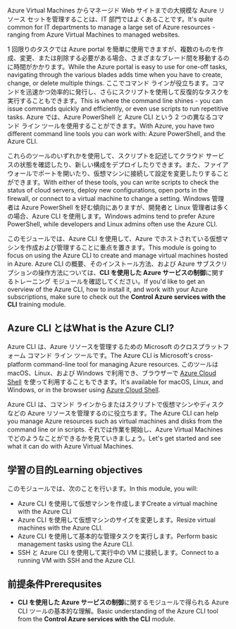 <span data-ttu-id="29dcf-101">Azure Virtual Machines からマネージド Web サイトまでの大規模な Azure リソース セットを管理することは、IT 部門ではよくあることです。</span><span class="sxs-lookup"><span data-stu-id="29dcf-101">It's quite common for IT departments to manage a large set of Azure resources - ranging from Azure Virtual Machines to managed websites.</span></span>

<span data-ttu-id="29dcf-102">1 回限りのタスクでは Azure portal を簡単に使用できますが、複数のものを作成、変更、または削除する必要がある場合、さまざまなブレード間を移動するのに時間がかかります。</span><span class="sxs-lookup"><span data-stu-id="29dcf-102">While the Azure portal is easy to use for one-off tasks, navigating through the various blades adds time when you have to create, change, or delete multiple things.</span></span> <span data-ttu-id="29dcf-103">ここでコマンド ラインが役立ちます。コマンドを迅速かつ効率的に発行し、さらにスクリプトを使用して反復的なタスクを実行することもできます。</span><span class="sxs-lookup"><span data-stu-id="29dcf-103">This is where the command line shines - you can issue commands quickly and efficiently, or even use scripts to run repetitive tasks.</span></span> <span data-ttu-id="29dcf-104">Azure では、Azure PowerShell と Azure CLI という 2 つの異なるコマンド ライン ツールを使用することができます。</span><span class="sxs-lookup"><span data-stu-id="29dcf-104">With Azure, you have two different command line tools you can work with: Azure PowerShell, and the Azure CLI.</span></span>

<span data-ttu-id="29dcf-105">これらのツールのいずれかを使用して、スクリプトを記述してクラウド サービスの状態を確認したり、新しい構成をデプロイしたりできます。また、ファイアウォールでポートを開いたり、仮想マシンに接続して設定を変更したりすることができます。</span><span class="sxs-lookup"><span data-stu-id="29dcf-105">With either of these tools, you can write scripts to check the status of cloud servers, deploy new configurations, open ports in the firewall, or connect to a virtual machine to change a setting.</span></span> <span data-ttu-id="29dcf-106">Windows 管理者は Azure PowerShell を好む傾向にありますが、開発者と Linux 管理者は多くの場合、Azure CLI を使用します。</span><span class="sxs-lookup"><span data-stu-id="29dcf-106">Windows admins tend to prefer Azure PowerShell, while developers and Linux admins often use the Azure CLI.</span></span>

<span data-ttu-id="29dcf-107">このモジュールでは、Azure CLI を使用して、Azure でホストされている仮想マシンを作成および管理することに重点を置きます。</span><span class="sxs-lookup"><span data-stu-id="29dcf-107">This module is going to focus on using the Azure CLI to create and manage virtual machines hosted in Azure.</span></span> <span data-ttu-id="29dcf-108">Azure CLI の概要、そのインストール方法、および Azure サブスクリプションの操作方法については、**CLI を使用した Azure サービスの制御**に関するトレーニング モジュールを確認してください。</span><span class="sxs-lookup"><span data-stu-id="29dcf-108">If you'd like to get an overview of the Azure CLI, how to install it, and work with your Azure subscriptions, make sure to check out the **Control Azure services with the CLI** training module.</span></span>

## <a name="what-is-the-azure-cli"></a><span data-ttu-id="29dcf-109">Azure CLI とは</span><span class="sxs-lookup"><span data-stu-id="29dcf-109">What is the Azure CLI?</span></span>

<span data-ttu-id="29dcf-110">Azure CLI は、Azure リソースを管理するための Microsoft のクロスプラットフォーム コマンド ライン ツールです。</span><span class="sxs-lookup"><span data-stu-id="29dcf-110">The Azure CLI is Microsoft's cross-platform command-line tool for managing Azure resources.</span></span> <span data-ttu-id="29dcf-111">このツールは macOS、Linux、および Windows で利用でき、ブラウザーで [Azure Cloud Shell](https://docs.microsoft.com/azure/cloud-shell/overview) を使って利用することもできます。</span><span class="sxs-lookup"><span data-stu-id="29dcf-111">It's available for macOS, Linux, and Windows, or in the browser using [Azure Cloud Shell](https://docs.microsoft.com/azure/cloud-shell/overview).</span></span>

<span data-ttu-id="29dcf-112">Azure CLI は、コマンド ラインからまたはスクリプトで仮想マシンやディスクなどの Azure リソースを管理するのに役立ちます。</span><span class="sxs-lookup"><span data-stu-id="29dcf-112">The Azure CLI can help you manage Azure resources such as virtual machines and disks from the command line or in scripts.</span></span> <span data-ttu-id="29dcf-113">それでは作業を開始し、Azure Virtual Machines でどのようなことができるかを見ていきましょう。</span><span class="sxs-lookup"><span data-stu-id="29dcf-113">Let's get started and see what it can do with Azure Virtual Machines.</span></span>

## <a name="learning-objectives"></a><span data-ttu-id="29dcf-114">学習の目的</span><span class="sxs-lookup"><span data-stu-id="29dcf-114">Learning objectives</span></span>

<span data-ttu-id="29dcf-115">このモジュールでは、次のことを行います。</span><span class="sxs-lookup"><span data-stu-id="29dcf-115">In this module, you will:</span></span>

- <span data-ttu-id="29dcf-116">Azure CLI を使用して仮想マシンを作成します</span><span class="sxs-lookup"><span data-stu-id="29dcf-116">Create a virtual machine with the Azure CLI</span></span>
- <span data-ttu-id="29dcf-117">Azure CLI を使用して仮想マシンのサイズを変更します。</span><span class="sxs-lookup"><span data-stu-id="29dcf-117">Resize virtual machines with the Azure CLI.</span></span>
- <span data-ttu-id="29dcf-118">Azure CLI を使用して基本的な管理タスクを実行します。</span><span class="sxs-lookup"><span data-stu-id="29dcf-118">Perform basic management tasks using the Azure CLI.</span></span>
- <span data-ttu-id="29dcf-119">SSH と Azure CLI を使用して実行中の VM に接続します。</span><span class="sxs-lookup"><span data-stu-id="29dcf-119">Connect to a running VM with SSH and the Azure CLI.</span></span>

## <a name="prerequsites"></a><span data-ttu-id="29dcf-120">前提条件</span><span class="sxs-lookup"><span data-stu-id="29dcf-120">Prerequsites</span></span>

- <span data-ttu-id="29dcf-121">**CLI を使用した Azure サービスの制御**に関するモジュールで得られる Azure CLI ツールの基本的な理解。</span><span class="sxs-lookup"><span data-stu-id="29dcf-121">Basic understanding of the Azure CLI tool from the **Control Azure services with the CLI** module.</span></span>